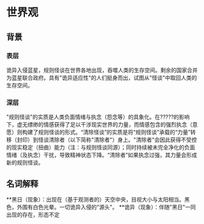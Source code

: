 # 世界观
## 背景
### 表层
诡异入侵蓝星，规则怪谈在世界各地出现，吞噬人类的生存空间。剩余的国家合并为蓝星联合政府。具有"诡异适应性"的人们挺身而出，试图从"怪谈"中取回人类的生存空间。
### 深层
"规则怪谈"的实质是人类负面情绪与执念（怨念等）的具象化。在?????的影响下，虚无缥缈的情感获得了足以干涉现实世界的力量，而情感包含的强烈执念（意愿）则构建了规则怪谈的形式。“清除怪谈”的实质是将“规则怪谈”承载的“力量”转移（封印）到怪谈清除者（以下简称"清除者"）身上。"清除者"会因此获得不受控的现实稳定（扭曲）能力（注：与规则怪谈同源）；同时持续被未完全净化的负面情绪（及执念）干扰，导致精神状态下降。“清除者”如果执念过强，其力量会形成新的规则怪谈。
## 名词解释
**黑日（现象）：出现在（基于观测者的）天空中央，目视大小与太阳相当。黑色，外围有白色光晕。一切诡异入侵的"源头"。
**诡异（现象）：伴随"黑日"一同出现的存在，形态不定